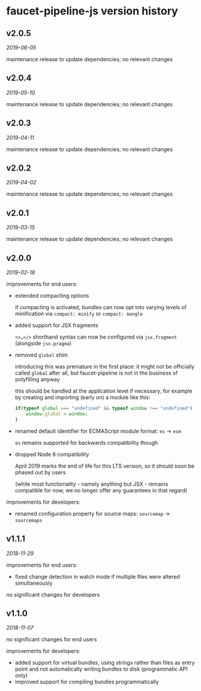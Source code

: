 faucet-pipeline-js version history
==================================


v2.0.5
------

_2019-06-05_

maintenance release to update dependencies; no relevant changes


v2.0.4
------

_2019-05-10_

maintenance release to update dependencies; no relevant changes


v2.0.3
------

_2019-04-11_

maintenance release to update dependencies; no relevant changes


v2.0.2
------

_2019-04-02_

maintenance release to update dependencies; no relevant changes


v2.0.1
------

_2019-03-15_

maintenance release to update dependencies; no relevant changes


v2.0.0
------

_2019-02-18_

improvements for end users:

* extended compacting options

  if compacting is activated, bundles can now opt into varying levels of
  minification via `compact: minify` or `compact: mangle`

* added support for JSX fragments

  `<>…</>` shorthand syntax can now be configured via `jsx.fragment`
  (alongside `jsx.pragma`)

* removed `global` shim

  introducing this was premature in the first place: it might not be officially
  called `global` after all, but faucet-pipeline is not in the business of
  polyfilling anyway

  this should be handled at the application level if necessary, for example by
  creating and importing (early on) a module like this:

  ```javascript
  if(typeof global === "undefined" && typeof window !== "undefined") {
      window.global = window;
  }
  ```

* renamed default identifier for ECMAScript module format: `es` → `esm`

  `es` remains supported for backwards compatibility though

* dropped Node 6 compatibility

  April 2019 marks the end of life for this LTS version, so it should soon be
  phased out by users

  (while most functionality - namely anything but JSX - remains compatible for
  now, we no longer offer any guarantees in that regard)

improvements for developers:

* renamed configuration property for source maps: `sourcemap` → `sourcemaps`


v1.1.1
------

_2018-11-29_

improvements for end users:

* fixed change detection in watch mode if multiple files were altered
  simultaneously

no significant changes for developers


v1.1.0
------

_2018-11-07_

no significant changes for end users

improvements for developers:

* added support for virtual bundles, using strings rather than files as entry
  point and not automatically writing bundles to disk (programmatic API only)
* improved support for compiling bundles programmatically
